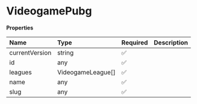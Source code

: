 # VideogamePubg

**Properties**

| Name           | Type              | Required | Description |
| :------------- | :---------------- | :------- | :---------- |
| currentVersion | string            | ✅       |             |
| id             | any               | ✅       |             |
| leagues        | VideogameLeague[] | ✅       |             |
| name           | any               | ✅       |             |
| slug           | any               | ✅       |             |
